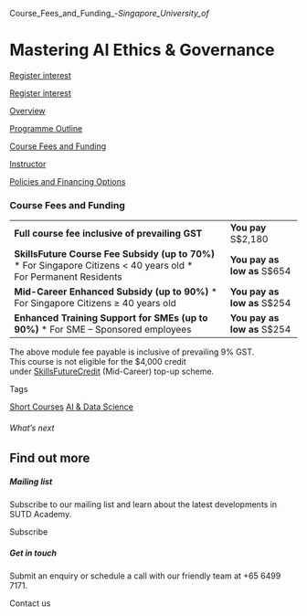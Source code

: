 Course_Fees_and_Funding_-_Singapore_University_of_



Mastering AI Ethics & Governance
================================

[Register interest](/admissions/academy/short-courses/short-courses-register-your-interest/?coursename=mastering-ai-ethics-governance)

[Register interest](/admissions/academy/short-courses/short-courses-register-your-interest/?coursename=mastering-ai-ethics-governance)

[Overview](/course/mastering-ai-ethics-governance/#tabs)

[Programme Outline](/course/mastering-ai-ethics-governance/programme-outline/#tabs)

[Course Fees and Funding](/course/mastering-ai-ethics-governance/course-fees-and-funding/#tabs)

[Instructor](/course/mastering-ai-ethics-governance/instructor/#tabs)

[Policies and Financing Options](/course/mastering-ai-ethics-governance/policies-and-financing-options/#tabs)

### Course Fees and Funding

|  |  |
| --- | --- |
| **Full course fee inclusive of prevailing GST** | **You pay**  S$2,180 |
| **SkillsFuture Course Fee Subsidy (up to 70%)**  * For Singapore Citizens < 40 years old * For Permanent Residents | **You pay as low as**  S$654 |
| **Mid-Career Enhanced Subsidy (up to 90%)**  * For Singapore Citizens ≥ 40 years old | **You pay as low as**  S$254 |
| **Enhanced Training Support for SMEs (up to 90%)**  * For SME – Sponsored employees | **You pay as low as**  S$254 |

The above module fee payable is inclusive of prevailing 9% GST.  
This course is not eligible for the $4,000 credit under [SkillsFuture](http://www.skillsfuture.gov.sg/credit)[Credit](http://www.skillsfuture.gov.sg/credit) (Mid-Career) top-up scheme.

Tags

[Short Courses](/admissions/academy/courses-and-modules/?academy-type-course=780)
[AI & Data Science](/admissions/academy/courses-and-modules/?discipline=782)

###### What’s next

Find out more
-------------

##### Mailing list

Subscribe to our mailing list and learn about the latest developments in SUTD Academy.

Subscribe

##### Get in touch

Submit an enquiry or schedule a call with our friendly team at +65 6499 7171.

Contact us

